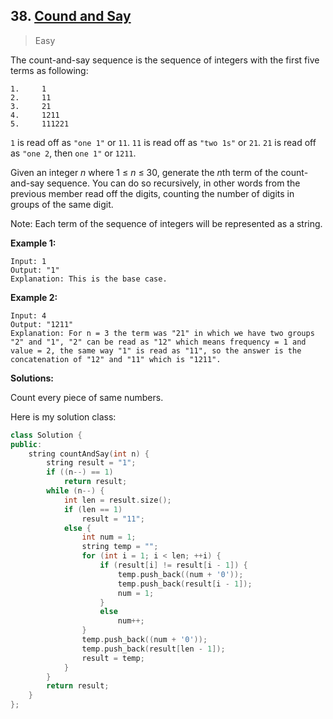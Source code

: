 ## 38. [Cound and Say](https://leetcode.com/problems/count-and-say/)

> Easy

The count-and-say sequence is the sequence of integers with the first five terms as following:

```
1.     1
2.     11
3.     21
4.     1211
5.     111221
```

`1` is read off as `"one 1"` or `11`.
`11` is read off as `"two 1s"` or `21`.
`21` is read off as `"one 2`, then `one 1"` or `1211`.

Given an integer *n* where 1 ≤ *n* ≤ 30, generate the *n*th term of the count-and-say sequence. You can do so recursively, in other words from the previous member read off the digits, counting the number of digits in groups of the same digit.

Note: Each term of the sequence of integers will be represented as a string.

 

**Example 1:**

```
Input: 1
Output: "1"
Explanation: This is the base case.
```

**Example 2:**

```
Input: 4
Output: "1211"
Explanation: For n = 3 the term was "21" in which we have two groups "2" and "1", "2" can be read as "12" which means frequency = 1 and value = 2, the same way "1" is read as "11", so the answer is the concatenation of "12" and "11" which is "1211".
```




**Solutions:**

Count every piece of same numbers.

Here is my solution class:

```c++
class Solution {
public:
	string countAndSay(int n) {
		string result = "1";
		if ((n--) == 1)
			return result;
		while (n--) {
			int len = result.size();
			if (len == 1)
				result = "11";
			else {
				int num = 1;
				string temp = "";
				for (int i = 1; i < len; ++i) {
					if (result[i] != result[i - 1]) {
						temp.push_back((num + '0'));
						temp.push_back(result[i - 1]);
						num = 1;
					}
					else
						num++;
				}
				temp.push_back((num + '0'));
				temp.push_back(result[len - 1]);
				result = temp;
			}
		}
		return result;
	}
};
```

